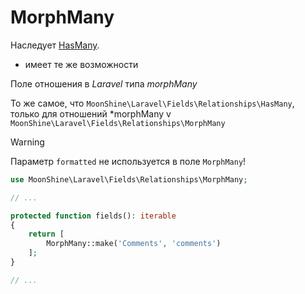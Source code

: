 # MorphMany

Наследует [HasMany](/docs/{{version}}/fields/has-many).

* имеет те же возможности

Поле отношения в *Laravel* типа *morphMany*

То же самое, что `MoonShine\Laravel\Fields\Relationships\HasMany`, только для отношений *morphMany v
`MoonShine\Laravel\Fields\Relationships\MorphMany`

> [!WARNING]
> Параметр `formatted` не используется в поле `MorphMany`!

```php
use MoonShine\Laravel\Fields\Relationships\MorphMany;

// ...

protected function fields(): iterable
{
    return [
        MorphMany::make('Comments', 'comments')
    ];
}

// ...
```
